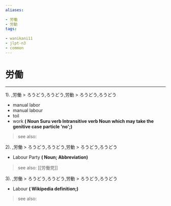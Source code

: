 ```yaml
---
aliases:
    
- 労働
- 労動
tags:
    
- wanikani11
- jlpt-n3
- common
---
```


# 労働
---
1).
,労働 > ろうどう,ろうどう,労動 > ろうどう,ろうどう

- manual labor
- manual labour
- toil
- work
**( Noun Suru verb Intransitive verb Noun which may take the genitive case particle 'no';)**
> see also: 
            
2).
,労働 > ろうどう,ろうどう,労動 > ろうどう,ろうどう

- Labour Party
**( Noun; Abbreviation)**
> see also:  [[労働党]]
            
3).
,労働 > ろうどう,ろうどう,労動 > ろうどう,ろうどう

- Labour
**( Wikipedia definition;)**
> see also: 
            